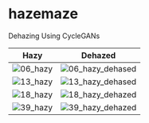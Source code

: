 # hazemaze

Dehazing Using CycleGANs

| Hazy | Dehazed |
| ---- | ---- |
| ![06_hazy](https://github.com/CultMangoes/hazemaze/assets/141122209/5653f12f-bae3-4854-9ebf-6fe4cbd47cc1) | ![06_hazy_dehased](https://github.com/CultMangoes/hazemaze/assets/141122209/173cae69-d2c3-4843-a75d-f754767c6e9e) |
| ![13_hazy](https://github.com/CultMangoes/hazemaze/assets/141122209/271edc12-970e-433e-844d-a78e11a78be9) | ![13_hazy_dehased](https://github.com/CultMangoes/hazemaze/assets/141122209/be981302-1bcb-4470-be0a-93ce7cd3abac) |
| ![18_hazy](https://github.com/CultMangoes/hazemaze/assets/141122209/ff9f0c85-9fd4-43ad-b995-9b1f3f53d18a) | ![18_hazy_dehazed](https://github.com/CultMangoes/hazemaze/assets/141122209/8671f717-132e-427c-b33d-09ece267a648) |
| ![39_hazy](https://github.com/CultMangoes/hazemaze/assets/141122209/7b1fb88c-a642-47ca-9835-7597b5d1ef6a) | ![39_hazy_dehazed](https://github.com/CultMangoes/hazemaze/assets/141122209/6af1ada0-0958-4333-ac32-4225c6623ea5) |

